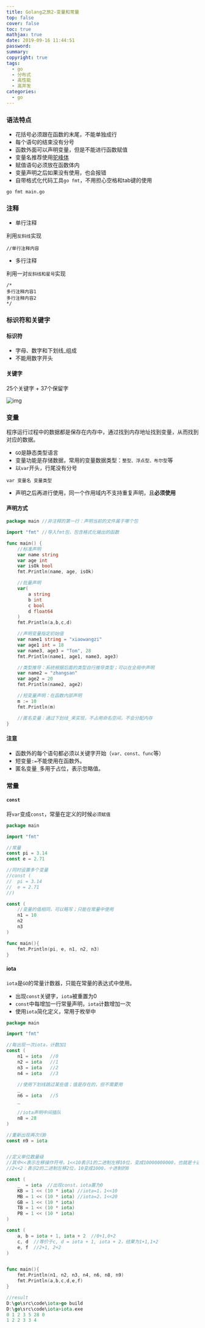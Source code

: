 ```yaml
---
title: Golang之旅2-变量和常量
top: false
cover: false
toc: true
mathjax: true
date: 2019-09-16 11:44:51
password:
summary:
copyright: true
tags:
  - go
  - 分布式
  - 高性能
  - 高并发
categories:
  - go
---
```


### 语法特点

- 花括号必须跟在函数的末尾，不能单独成行
- 每个语句的结束没有分号
- 函数外面可以声明变量，但是不能进行函数赋值
- 变量名推荐使用[驼峰体](https://baike.baidu.com/item/骆驼命名法)
- 赋值语句必须放在函数体内
- 变量声明之后如果没有使用，也会报错
- 自带格式化代码工具`go fmt`，不用担心空格和tab键的使用

```
go fmt main.go
```

### 注释

- 单行注释

利用`反斜线`实现

```
//单行注释内容
```

- 多行注释

利用一对`反斜线和星号`实现

```
/*
多行注释内容1
多行注释内容2
*/
```

### 标识符和关键字

#### 标识符

- 字母、数字和下划线_组成
- 不能用数字开头

#### 关键字

25个关键字 + 37个保留字

![img](https://s2.ax1x.com/2019/09/16/nRsC4I.png)

### 变量

程序运行过程中的数据都是保存在内存中，通过找到内存地址找到变量，从而找到对应的数据。

- `GO`是静态类型语言
- 变量功能是存储数据，常用的变量数据类型：`整型、浮点型、布尔型`等
- 以`var`开头，行尾没有分号

```
var 变量名 变量类型
```

- 声明之后再进行使用，同一个作用域内不支持重复声明，且**必须使用**

#### 声明方式

```go
package main //非注释的第一行：声明当前的文件属于哪个包

import "fmt" //导入fmt包，包含格式化输出的函数

func main() {
	//标准声明
	var name string
	var age int
	var isOk bool
	fmt.Println(name, age, isOk)

	//批量声明
	var(
		a string
		b int
		c bool
		d float64
	)
	fmt.Println(a,b,c,d)

	//声明变量指定初始值
	var name1 string = "xiaowangzi"
	var age1 int = 18
	var name3, age3 = "Tom", 28
	fmt.Println(name1, age1, name3, age3)

	//类型推导：系统根据后面的类型自行推导类型；可以在全局中声明
	var name2 = "zhangsan"
	var age2 = 20
	fmt.Println(name2, age2)

	//短变量声明：在函数内部声明
	m := 10
	fmt.Println(m)

	//匿名变量：通过下划线_来实现，不占用命名空间，不会分配内存
}
```

#### 注意

- 函数外的每个语句都必须以关键字开始（`var、const、func`等）
- 短变量`:=`不能使用在函数外。
- 匿名变量`_`多用于占位，表示忽略值。

### 常量

#### `const`

将`var`变成`const`，常量在定义的时候`必须赋值`

```go
package main

import "fmt"

//常量
const pi = 3.14
const e = 2.71

//同时设置多个变量
//const (
//	pi = 3.14
//	e = 2.71
//)

const (
	//变量的值相同，可以略写；只能在常量中使用
	n1 = 10
	n2
	n3
)

func main(){
	fmt.Println(pi, e, n1, n2, n3)
}
```

#### iota

`iota`是`GO`的常量计数器，只能在常量的表达式中使用。

- 出现`const`关键字，`iota`被重置为0
- `const`中每增加一行常量声明，`iota`计数增加一次
- 使用`iota`简化定义，常用于枚举中

```go
package main

import "fmt"

//每出现一次iota，计数加1
const (
	n1 = iota   //0
	n2 = iota   //1
	n3 = iota   //2
	n4 = iota   //3

	//使用下划线跳过某些值；值是存在的，但不需要用
	_
	n6 = iota   //5
	_

	//iota声明中间插队
	n8 = 28
)

//重新出现再次归0
const n9 = iota


//定义单位数量级
//其中<<表示左移操作符号，1<<10表示1的二进制左移10位，变成10000000000，也就是十进制的1024
//2<<2：表示2的二进制左移2位，10变成1000，十进制的8

const (
	_  = iota  //出现const，iota置为0
	KB = 1 << (10 * iota) //iota=1，1<<10
	MB = 1 << (10 * iota) //iota=2，1<<20
	GB = 1 << (10 * iota)
	TB = 1 << (10 * iota)
	PB = 1 << (10 * iota)
)

const (
	a, b = iota + 1, iota + 2  //0+1,0+2
	c, d  //等价于c, d = iota + 1, iota + 2，结果为1+1,1+2
	e, f  //2+1, 2+2
)


func main(){
	fmt.Println(n1, n2, n3, n4, n6, n8, n9)
	fmt.Println(a,b,c,d,e,f)
}

//result
D:\go\src\code\iota>go build
D:\go\src\code\iota>iota.exe
0 1 2 3 5 28 0
1 2 2 3 3 4
```

